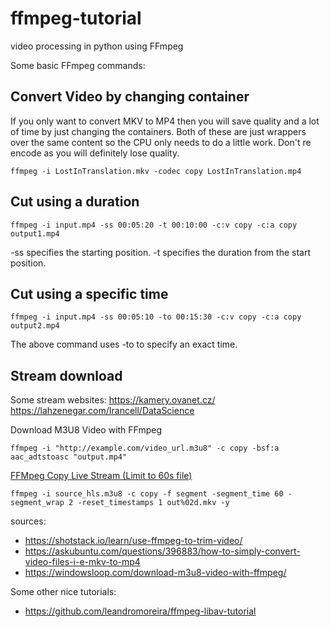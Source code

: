# ffmpeg-tutorial
video processing in python using FFmpeg

Some basic FFmpeg commands:

## Convert Video by changing container

If you only want to convert MKV to MP4 then you will save quality and a lot of time by just changing the containers.
Both of these are just wrappers over the same content so the CPU only needs to do a little work.
Don't re encode as you will definitely lose quality.

`
ffmpeg -i LostInTranslation.mkv -codec copy LostInTranslation.mp4
`

## Cut using a duration

`
ffmpeg -i input.mp4 -ss 00:05:20 -t 00:10:00 -c:v copy -c:a copy output1.mp4
`

-ss specifies the starting position.
-t specifies the duration from the start position.

## Cut using a specific time

`
ffmpeg -i input.mp4 -ss 00:05:10 -to 00:15:30 -c:v copy -c:a copy output2.mp4
`

The above command uses -to to specify an exact time.

## Stream download

Some stream websites:
https://kamery.ovanet.cz/
https://lahzenegar.com/Irancell/DataScience

Download M3U8 Video with FFmpeg

`
ffmpeg -i "http://example.com/video_url.m3u8" -c copy -bsf:a aac_adtstoasc "output.mp4"
`

[FFMpeg Copy Live Stream (Limit to 60s file)](https://stackoverflow.com/questions/58909322/ffmpeg-copy-live-stream-limit-to-60s-file)

`
ffmpeg -i source_hls.m3u8 -c copy -f segment -segment_time 60 -segment_wrap 2 -reset_timestamps 1 out%02d.mkv -y
`

sources:
 - https://shotstack.io/learn/use-ffmpeg-to-trim-video/
 - https://askubuntu.com/questions/396883/how-to-simply-convert-video-files-i-e-mkv-to-mp4
 - https://windowsloop.com/download-m3u8-video-with-ffmpeg/

Some other nice tutorials:
 - https://github.com/leandromoreira/ffmpeg-libav-tutorial
 

